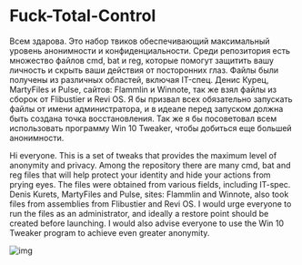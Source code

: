 # Fuck-Total-Control
Всем здарова. Это набор твиков обеспечивающий максимальный уровень анонимности и конфиденциальности. Среди репозитория есть множество файлов cmd, bat и reg, которые помогут защитить вашу личность и скрыть ваши действия от посторонних глаз. Файлы были получены из различных областей, включая IT-спец. Денис Курец, MartyFiles и Pulse, сайтов: Flammlin и Winnote, так же взял файлы из сборок от Flibustier и Revi OS. Я бы призвал всех обязательно запускать файлы от имени администратора, и в идеале перед запуском должна быть создана точка восстановления. Так же я бы посоветовал всем использовать программу Win 10 Tweaker, чтобы добиться еще большей анонимности.

Hi everyone. This is a set of tweaks that provides the maximum level of anonymity and privacy. Among the repository there are many cmd, bat and reg files that will help protect your identity and hide your actions from prying eyes. The files were obtained from various fields, including IT-spec. Denis Kurets, MartyFiles and Pulse, sites: Flammlin and Winnote, also took files from assemblies from Flibustier and Revi OS. I would urge everyone to run the files as an administrator, and ideally a restore point should be created before launching. I would also advise everyone to use the Win 10 Tweaker program to achieve even greater anonymity.

![img](https://github.com/scode18/Fuck-Total-Control/assets/98618381/49f113aa-a9fa-4c82-bf30-1ef73c0a9a5a)
